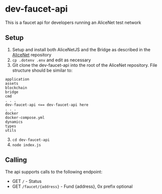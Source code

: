 # dev-faucet-api

This is a faucet api for developers running an AliceNet test network

## Setup

1. Setup and install both AliceNetJS and the Bridge as described in the [AliceNet](https://github.com/MadBase/MadNet) repository
2. `cp .dotenv .env` and edit as necessary
3. Git clone the dev-faucet-api into the root of the AliceNet repository. File structure should be similar to:

```
application
assets
blockchain
bridge
cmd
. . .
dev-faucet-api <== dev-faucet-api here
. . .
docker
docker-compose.yml
dynamics
types
utils
```

3. `cd dev-faucet-api`
4. `node index.js`

## Calling

The api supports calls to the following endpoint:

- GET `/` - Status
- GET `/faucet/{address}` - Fund {address}, 0x prefix optional